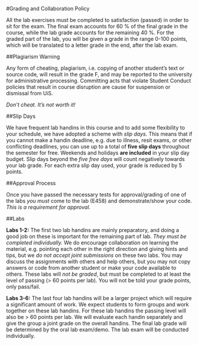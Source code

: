#Grading and Collaboration Policy

All the lab exercises must be completed to satisfaction (passed)
in order to sit for the exam. The final exam accounts for 60 % of
the final grade in the course, while the lab grade accounts for
the remaining 40 %. For the graded part of the lab, you will be
given a grade in the range 0-100 points, which will be translated
to a letter grade in the end, after the lab exam.

##Plagiarism Warning

Any form of cheating, plagiarism, i.e. copying of another student’s
text or source code, will result in the grade F, and may be reported
to the university for administrative processing. Committing acts that
violate Student Conduct policies that result in course disruption are
cause for suspension or dismissal from UiS.

*Don’t cheat. It’s not worth it!*

##Slip Days

We have frequent lab handins in this course and to add some flexibility
to your schedule, we have adopted a scheme with *slip days*. This means
that if you cannot make a handin deadline, e.g. due to illness, resit
exams, or other conflicting deadlines, you can use up to a total of 
**five slip days** throughout the semester for free. Weekends and holidays
**are included** in your slip day budget. Slip days beyond the *five free days*
will count negatively towards your lab grade. For each extra slip day used,
your grade is reduced by 5 points.

##Approval Process

Once you have passed the necessary tests for approval/grading of one of
the labs *you must* come to the lab (E458) and demonstrate/show your
code. *This is a requirement for approval.*

##Labs

**Labs 1-2:** The first two lab handins are mainly preparatory, and doing
a good job on these is important for the remaining part of lab. *They must
be completed individually.* We do encourage collaboration on learning the
material, e.g. pointing each other in the right direction and giving hints
and tips, but we *do not accept joint submissions* on these two labs.
You may discuss the assignments with others and help others, but you may
not copy answers or code from another student or make your code available
to others. These labs will *not be graded*, but must be completed to at least
the level of passing (> 60 points per lab). You will not be told your grade
points, only pass/fail.

**Labs 3-6:** The last four lab handins will be a larger project which will
require a significant amount of work. We expect students to form groups and
work together on these lab handins. For these lab handins the passing level
will also be > 60 points per lab. We will evaluate each handin separately 
and give the group a joint grade on the overall handins. The final lab grade
will be determined by the oral lab exam/demo. The lab exam will be conducted
individually.
